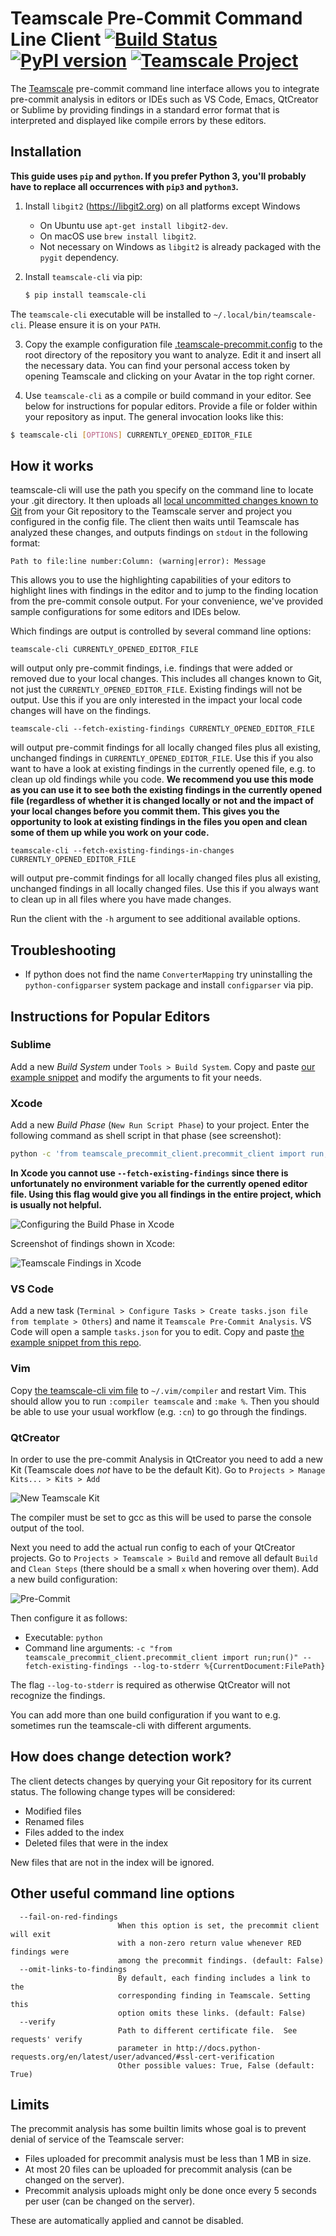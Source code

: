 # Teamscale Pre-Commit Command Line Client [![Build Status](https://travis-ci.org/cqse/teamscale-cli.svg?branch=master)](https://travis-ci.org/cqse/teamscale-cli) [![PyPI version](https://badge.fury.io/py/teamscale-cli.svg)](https://badge.fury.io/py/teamscale-cli) [![Teamscale Project](https://img.shields.io/badge/teamscale-teamscale--cli-brightgreen.svg)](https://demo.teamscale.com/activity.html#/teamscale-cli)

The [Teamscale](https://teamscale.com) pre-commit command line interface allows you to integrate pre-commit analysis in editors or IDEs such as VS Code, Emacs, QtCreator or Sublime by providing findings in a standard error format that is interpreted and displayed like compile errors by these editors.

## Installation

**This guide uses `pip` and `python`. If you prefer Python 3, you'll probably have to replace all occurrences with `pip3` and `python3`.**

1. Install `libgit2` (https://libgit2.org) on all platforms except Windows
    - On Ubuntu use `apt-get install libgit2-dev`.
    - On macOS use `brew install libgit2`.
    - Not necessary on Windows as `libgit2` is already packaged with the `pygit` dependency.

2. Install `teamscale-cli` via pip:

	```bash
	$ pip install teamscale-cli
	```

The `teamscale-cli` executable will be installed to `~/.local/bin/teamscale-cli`. Please ensure it is on your `PATH`.

3. Copy the example configuration file [.teamscale-precommit.config](./config/.teamscale-precommit.config) to the root directory of the repository you want to analyze. Edit it and insert all the necessary data. You can find your personal access token by opening Teamscale and clicking on your Avatar in the top right corner.

4. Use `teamscale-cli` as a compile or build command in your editor. See below for instructions for popular editors. Provide a file or folder within your repository as input. The general invocation looks like this:

```bash
$ teamscale-cli [OPTIONS] CURRENTLY_OPENED_EDITOR_FILE
```

## How it works

teamscale-cli will use the path you specify on the command line to locate your .git directory. It then uploads all [local uncommitted changes known to Git](#how-does-change-detection-work) from your Git repository to the Teamscale server and project you configured in the config file. The client then waits until Teamscale has analyzed these changes, and outputs findings on `stdout` in the following format:

```
Path to file:line number:Column: (warning|error): Message
```

This allows you to use the highlighting capabilities of your editors to highlight lines with findings in the editor and to jump to the finding location from the pre-commit console output. For your convenience, we've provided sample configurations for some editors and IDEs below.

Which findings are output is controlled by several command line options:

```
teamscale-cli CURRENTLY_OPENED_EDITOR_FILE
```

will output only pre-commit findings, i.e. findings that were added or removed due to your local changes. This includes all changes known to Git, not just the `CURRENTLY_OPENED_EDITOR_FILE`. Existing findings will not be output.
Use this if you are only interested in the impact your local code changes will have on the findings.

```
teamscale-cli --fetch-existing-findings CURRENTLY_OPENED_EDITOR_FILE
```

will output pre-commit findings for all locally changed files plus all existing, unchanged findings in `CURRENTLY_OPENED_EDITOR_FILE`.
Use this if you also want to have a look at existing findings in the currently opened file, e.g. to clean up old findings while you code.
**We recommend you use this mode as you can use it to see both the existing findings in the currently opened file (regardless of whether it is changed locally or not and the impact of your local changes before you commit them. This gives you the opportunity to look at existing findings in the files you open and clean some of them up while you work on your code.**

```
teamscale-cli --fetch-existing-findings-in-changes CURRENTLY_OPENED_EDITOR_FILE
```

will output pre-commit findings for all locally changed files plus all existing, unchanged findings in all locally changed files.
Use this if you always want to clean up in all files where you have made changes.

Run the client with the `-h` argument to see additional available options.

## Troubleshooting

- If python does not find the name `ConverterMapping` try uninstalling the `python-configparser` system package and install `configparser` via pip.

## Instructions for Popular Editors

### Sublime

Add a new *Build System* under `Tools > Build System`. Copy and paste [our example snippet](./config/teamscale-precommit.sublime-build) and modify the arguments to fit your needs.

### Xcode

Add a new *Build Phase* (`New Run Script Phase`) to your project. Enter the following command as shell script in that phase (see screenshot):

```bash
python -c 'from teamscale_precommit_client.precommit_client import run;run()' ${SRCROOT}
```

**In Xcode you cannot use `--fetch-existing-findings` since there is unfortunately no environment variable for the currently opened editor file.
Using this flag would give you all findings in the entire project, which is usually not helpful.**

![Configuring the Build Phase in Xcode](config/xcode_1.png)

Screenshot of findings shown in Xcode:

![Teamscale Findings in Xcode](config/xcode_2.png)

### VS Code

Add a new task (`Terminal > Configure Tasks > Create tasks.json file from template > Others`) and name it `Teamscale Pre-Commit Analysis`. VS Code will open a sample `tasks.json` for you to edit. Copy and paste [the example snippet from this repo](./config/teamscale-precommit-vscode-task.json).

### Vim

Copy [the teamscale-cli vim file](./config/teamscale.vim) to `~/.vim/compiler` and restart Vim.
This should allow you to run `:compiler teamscale` and `:make %`. Then you should be able to use your usual workflow (e.g. `:cn`) to go through the findings.

### QtCreator

In order to use the pre-commit Analysis in QtCreator you need to add a new Kit (Teamscale does _not_ have to be the default Kit).
Go to `Projects > Manage Kits... > Kits > Add`  

![New Teamscale Kit](config/qtcreator_1.png)

The compiler must be set to gcc as this will be used to parse the console output of the tool.

Next you need to add the actual run config to each of your QtCreator projects.
Go to `Projects > Teamscale > Build` and remove all default `Build` and `Clean Steps` (there should be a small `x` when hovering over them).
Add a new build configuration:

![Pre-Commit](config/qtcreator_2.png)

Then configure it as follows:  

* Executable: `python`
* Command line arguments: `-c "from teamscale_precommit_client.precommit_client import run;run()" --fetch-existing-findings --log-to-stderr %{CurrentDocument:FilePath}`

The flag `--log-to-stderr` is required as otherwise QtCreator will not recognize the findings.  

You can add more than one build configuration if you want to e.g. sometimes run the teamscale-cli with different arguments.

## How does change detection work?

The client detects changes by querying your Git repository for its current status. The following change types will be considered:

- Modified files
- Renamed files
- Files added to the index
- Deleted files that were in the index

New files that are not in the index will be ignored.

## Other useful command line options

```
  --fail-on-red-findings
                        When this option is set, the precommit client will exit
                        with a non-zero return value whenever RED findings were
                        among the precommit findings. (default: False)
  --omit-links-to-findings
                        By default, each finding includes a link to the
                        corresponding finding in Teamscale. Setting this
                        option omits these links. (default: False)
  --verify
                        Path to different certificate file.  See requests' verify
                        parameter in http://docs.python-requests.org/en/latest/user/advanced/#ssl-cert-verification
                        Other possible values: True, False (default: True)
```

## Limits

The precommit analysis has some builtin limits whose goal is to prevent denial of service of the Teamscale server:

- Files uploaded for precommit analysis must be less than 1 MB in size.
- At most 20 files can be uploaded for precommit analysis (can be changed on the server).
- Precommit analysis uploads might only be done once every 5 seconds per user (can be changed on the server).

These are automatically applied and cannot be disabled.
